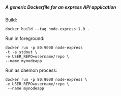 ##### A generic Dockerfile for an express API application

Build:
```
docker build --tag node-express:1.0 .
```

Run in foreground:
```
docker run -p 80:9000 node-express 
-t -a stdout \
-e USER_REPO=username/repo \
--name mynodeapp
```

Run as daemon process:
```
docker run -p 80:9000 node-express \
-e USER_REPO=username/repo \
 --name mynodeapp
```
